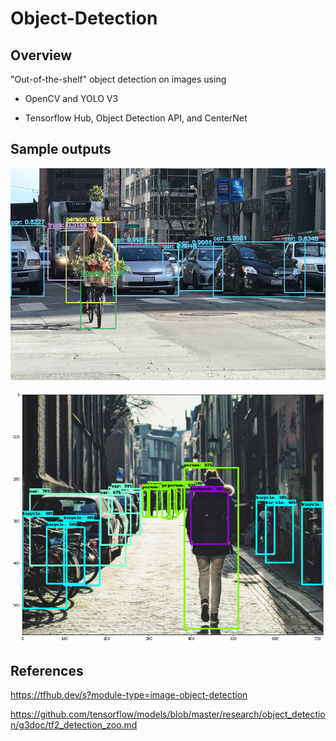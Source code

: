 # Object-Detection

## Overview

"Out-of-the-shelf" object detection on images using 

* OpenCV and YOLO V3

* Tensorflow Hub, Object Detection API, and CenterNet

## Sample outputs

![alt text][demo1]

[demo1]: https://github.com/jye64/Object-Detection/blob/main/demo.png

![alt text][demo2]

[demo2]: https://github.com/jye64/Object-Detection/blob/main/demo2.png

## References

https://tfhub.dev/s?module-type=image-object-detection

https://github.com/tensorflow/models/blob/master/research/object_detection/g3doc/tf2_detection_zoo.md
